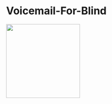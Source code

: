 # Voicemail-For-Blind

<img src="https://user-images.githubusercontent.com/54172252/83993025-d3513500-a96f-11ea-948b-d82639ae6ca9.jpg" width=200>


